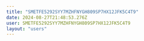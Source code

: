 ```yaml
---
title: "SMETFE5292SYY7MZHFNYGH809SP7HX12JFK5C4T9"
date: 2024-08-27T21:48:53.276Z
user: SMETFE5292SYY7MZHFNYGH809SP7HX12JFK5C4T9
layout: "users"
---
```

    